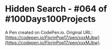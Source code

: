# Hidden Search - #064 of #100Days100Projects

A Pen created on CodePen.io. Original URL: [https://codepen.io/FlorinPop17/pen/xxxMJbw](https://codepen.io/FlorinPop17/pen/xxxMJbw).


